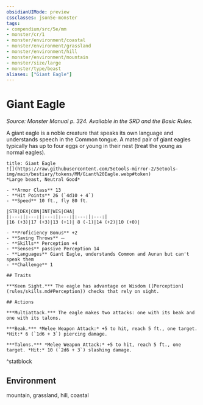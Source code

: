 ```yaml
---
obsidianUIMode: preview
cssclasses: json5e-monster
tags:
- compendium/src/5e/mm
- monster/cr/1
- monster/environment/coastal
- monster/environment/grassland
- monster/environment/hill
- monster/environment/mountain
- monster/size/large
- monster/type/beast
aliases: ["Giant Eagle"]
---
```

# Giant Eagle
*Source: Monster Manual p. 324. Available in the SRD and the Basic Rules.*  

A giant eagle is a noble creature that speaks its own language and understands speech in the Common tongue. A mated pair of giant eagles typically has up to four eggs or young in their nest (treat the young as normal eagles).

```ad-statblock
title: Giant Eagle
![](https://raw.githubusercontent.com/5etools-mirror-2/5etools-img/main/bestiary/tokens/MM/Giant%20Eagle.webp#token)
*Large beast, Neutral Good*

- **Armor Class** 13 
- **Hit Points** 26 (`4d10 + 4`)
- **Speed** 10 ft., fly 80 ft.

|STR|DEX|CON|INT|WIS|CHA|
|:---:|:---:|:---:|:---:|:---:|:---:|
|16 (+3)|17 (+3)|13 (+1)| 8 (-1)|14 (+2)|10 (+0)|

- **Proficiency Bonus** +2
- **Saving Throws** ⏤
- **Skills** Perception +4
- **Senses** passive Perception 14
- **Languages** Giant Eagle, understands Common and Auran but can't speak them
- **Challenge** 1

## Traits

***Keen Sight.*** The eagle has advantage on Wisdom ([Perception](rules/skills.md#Perception)) checks that rely on sight.

## Actions

***Multiattack.*** The eagle makes two attacks: one with its beak and one with its talons.

***Beak.*** *Melee Weapon Attack:* +5 to hit, reach 5 ft., one target. *Hit:* 6 (`1d6 + 3`) piercing damage.

***Talons.*** *Melee Weapon Attack:* +5 to hit, reach 5 ft., one target. *Hit:* 10 (`2d6 + 3`) slashing damage.
```
^statblock

## Environment

mountain, grassland, hill, coastal